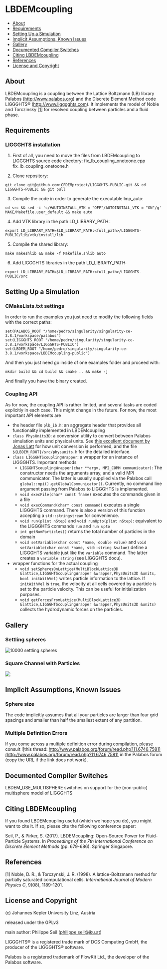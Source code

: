 # LBDEMcoupling

* [About](#about)
* [Requirements](#requirements)
* [Setting Up a Simulation](#setting_up)
* [Implicit Assumptions, Known Issues](#assumptions)
* [Gallery](#gallery)
* [Documented Compiler Switches](#compilerswitches)
* [Citing LBDEMcoupling](#citing)
* [References](#references)
* [License and Copyright](#license)

<a name="about"></a>
## About

LBDEMcoupling is a coupling between the Lattice Boltzmann (LB) library
Palabos (http://www.palabos.org) and the Discrete Element Method code
LIGGGHTS® (http://www.ligggghts.com). It implements the model of Noble
and Torczinsky [[1]](#ref1) for resolved coupling between particles
and a fluid phase.

<a name="requirements"></a>
## Requirements

### LIGGGHTS installation

1. First of all, you need to move the files from LBDEMcoupling to LIGGGHTS source code directory:
         fix_lb_coupling_onetoone.cpp
         fix_lb_coupling_onetoone.h

2. Clone repository:
```console
git clone git@github.com:CFDEMproject/LIGGGHTS-PUBLIC.git && cd LIGGGHTS-PUBLIC && git pull
```

3. Compile the code in order to generate the executable lmp_auto:
```console
cd src && sed -i 's/#AUTOINSTALL_VTK = "OFF"/AUTOINSTALL_VTK = "ON"/g' MAKE/Makefile.user_default && make auto
```

4. Add VTK library in the path LD_LIBRARY_PATH:
```console
export LD_LIBRARY_PATH=$LD_LIBRARY_PATH:<full_path>/LIGGGHTS-PUBLIC/lib/vtk/install/lib
```

5. Compile the shared library:
```console
make makeshlib && make -f Makefile.shlib auto
```

6. Add LIGGGHTS libraries in the path LD_LIBRARY_PATH:
```console
export LD_LIBRARY_PATH=$LD_LIBRARY_PATH:<full_path>/LIGGGHTS-PUBLIC/src
```

<a name="setting_up"></a>
## Setting Up a Simulation

### CMakeLists.txt settings

In order to run the examples you just need to modify the following fields with the correct paths:
```console
set(PALABOS_ROOT "/home/pedro/singularity/singularity-ce-3.8.1/workspace/palabos")
set(LIGGGHTS_ROOT "/home/pedro/singularity/singularity-ce-3.8.1/workspace/LIGGGHTS-PUBLIC")
set(LBDEM_ROOT "/home/pedro/singularity/singularity-ce-3.8.1/workspace/LBDEMcoupling-public")
```

And then you just need go inside of one examples folder and proceed with:
```console
mkdir build && cd build && cmake .. && make -j
```

And finally you have the binary created.

### Coupling API

As for now, the coupling API is rather limited, and several tasks are coded explicitly in each case. This might change in the future. For now, the most important API elements are

* the header file `plb_ib.h`: an aggregate header that provides all functionality implemented in LBDEMcoupling
* `class PhysUnits3D`: a conversion utility to convert between Palabos simulation units and physical units. See [this excellent document by Jonas Latt](http://wiki.palabos.org/_media/howtos:lbunits.pdf) for how unit conversion is performed, and the file `${LBDEM_ROOT}/src/physunits.h` for the detailed interface.
* `class LIGGGHTScouplingWrapper`: a wrapper for an instance of LIGGGHTS. Important methods
  * `LIGGGHTScouplingWrapper(char **argv, MPI_COMM communicator)`: The constructor needs the arguments array, and a valid MPI communicator. The latter is usually supplied via the Palabos call `global::mpi().getGlobalCommunicator()`. Currently, no command line argument passing from Palabos to LIGGGHTS is implemented.
  * `void execFile(char* const fname)` executes the commands given in a file
  * `void execCommand(char* const command)` executes a single LIGGGHTS command. There is also a version of this function accepting a `std::stringstream` for convenience.
  * `void run(plint nStep)` and `void runUpto(plint nStep)`: equivalent to the LIGGGHTS commands `run` and `run upto`
  * `int getNumParticles()` returns the total number of particles in the domain
  * `void setVariable(char const *name, double value)` and `void setVariable(char const *name, std::string &value)` define a LIGGGHTS variable just like the `variable` command. The latter creates a `variable string` (see LIGGGHTS docu).
* wrapper functions for the actual coupling
  * `void setSpheresOnLattice(MultiBlockLattice3D &lattice,LIGGGHTScouplingWrapper &wrapper,PhysUnits3D &units, bool initWithVel)` writes particle information to the lattice. If `initWithVel` is `true`, the velocity at all cells covered by a particle is set to the particle velocity. This can be useful for initialization purposes.
  * `void getForcesFromLattice(MultiBlockLattice3D &lattice,LIGGGHTScouplingWrapper &wrapper,PhysUnits3D &units)` collects the hydrodynamic forces on the particles.


<a name="gallery"></a>
## Gallery

### Settling spheres

<img src="doc/img/settling.png" alt="10000 settling spheres">

### Square Channel with Particles

<img src="doc/img/showcaseRectChannel.png">


<a name="assumptions"></a>
## Implicit Assumptions, Known Issues

### Sphere size

The code implicitly assumes that all your particles are larger than
four grid spacings and smaller than half the smallest extent of any
partition.

### Multiple Definition Errors

If you come across a multiple definition error during compilation,
please consult ![this
thread: http://www.palabos.org/forum/read.php?11,6746,7581](http://www.palabos.org/forum/read.php?11,6746,7581) 
in the Palabos forum (copy the URL if the link does not work).

<a name="compilerswitches"></a>
## Documented Compiler Switches

LBDEM_USE_MULTISPHERE switches on support for the (non-public)
multisphere model of LIGGGHTS

<a name="citing"></a>
## Citing LBDEMcoupling

If you found LBDEMcoupling useful (which we hope you do), you might want to cite it. If so, please cite the following conference paper:

Seil, P., & Pirker, S. (2017). LBDEMcoupling: Open-Source Power for Fluid-Particle Systems. In *Proceedings of the 7th International Conference on Discrete Element Methods* (pp. 679-686). Springer Singapore.

<a name="references"></a>
## References

<a name="ref1">[1]</a> Noble, D. R., & Torczynski, J. R. (1998). A
lattice-Boltzmann method for partially saturated computational
cells. *International Journal of Modern Physics C*, 9(08), 1189-1201.

<a name="license"></a>
## License and Copyright

(c) Johannes Kepler University Linz, Austria

released under the GPLv3

main author: Philippe Seil (philippe.seil@jku.at)

LIGGGHTS® is a registered trade mark of DCS Computing GmbH, the
producer of the LIGGGHTS® software.

Palabos is a registered trademark of FlowKit Ltd., the developer of the Palabos software.
